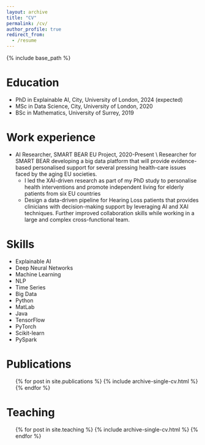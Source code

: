 ```yaml
---
layout: archive
title: "CV"
permalink: /cv/
author_profile: true
redirect_from:
  - /resume
---
```


{% include base_path %}

Education
======
* PhD in Explainable AI, City, University of London, 2024 (expected)
* MSc in Data Science, City, University of London, 2020
* BSc in Mathematics, University of Surrey, 2019

Work experience
======
* AI Researcher, SMART BEAR EU Project, 2020-Present \\
Researcher for SMART BEAR developing a big data platform that will provide evidence-based personalised support
for several pressing health-care issues faced by the aging EU societies.
  * I led the XAI-driven research as part of my PhD study to personalise health interventions and promote independent
  living for elderly patients from six EU countries
  * Design a data-driven pipeline for Hearing Loss patients that provides clinicians with decision-making support by
  leveraging AI and XAI techniques. Further improved collaboration skills while working in a large and complex 
  cross-functional team.
  
Skills
======
* Explainable AI
* Deep Neural Networks
* Machine Learning
* NLP
* Time Series
* Big Data
* Python
* MatLab
* Java
* TensorFlow
* PyTorch
* Scikit-learn
* PySpark

Publications
======
  <ul>{% for post in site.publications %}
    {% include archive-single-cv.html %}
  {% endfor %}</ul>

  
Teaching
======
  <ul>{% for post in site.teaching %}
    {% include archive-single-cv.html %}
  {% endfor %}</ul>

